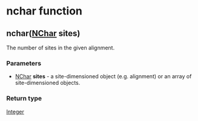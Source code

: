 nchar function
==============
nchar([NChar](../types/NChar.md) **sites**)
-------------------------------------------

The number of sites in the given alignment.

### Parameters

- [NChar](../types/NChar.md) **sites** - a site-dimensioned object (e.g. alignment) or an array of site-dimensioned objects.

### Return type

[Integer](../types/Integer.md)



